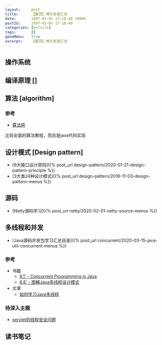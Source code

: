 ```yaml
---
layout:     post
title:      【置顶】博文目录汇总
date:       1997-01-01 17:18:40 +0800
postId:     1997-01-01-17-18-40
categories: [article]
tags:       []
geneMenu:   true
excerpt:    【置顶】博文目录汇总
---
```


## 操作系统

## 编译原理 []

## 算法 [algorithm]

### 参考

* [算法网](http://ddrv.cn/a/88315)

比较全面的算法教程，而且是java代码实现

## 设计模式 [Design pattern]

* [6大接口设计原则]({% post_url design-pattern/2020-01-21-design-pattern-principle %})
* [3大类24种设计模式]({% post_url design-pattern/2016-11-03-design-pattern-menus %})

## 源码

* [Netty源码学习]({% post_url netty/2020-02-01-netty-source-menus %})

## 多线程和并发

* [Java源码并发包学习汇总目录]({% post_url concurrent/2020-03-15-java-util-concurrent-menus %})

### 参考

* 书籍
    - [9.1' - Concurrent Programming in Java](https://book.douban.com/subject/1440218/)
    - [8.6' - 图解Java多线程设计模式](https://book.douban.com/subject/27116724/)
* 文章
    - [如何学习Java多线程](https://zhuanlan.zhihu.com/p/35382932)

### 待深入主题

* [servlet的线程安全问题](https://www.jianshu.com/p/672a8ecada6c)

## 读书笔记

